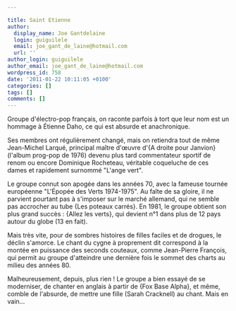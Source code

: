 ```yaml
---

title: Saint Etienne
author:
  display_name: Joe Gantdelaine
  login: guiguilele
  email: joe_gant_de_laine@hotmail.com
  url: ''
author_login: guiguilele
author_email: joe_gant_de_laine@hotmail.com
wordpress_id: 758
date: '2011-01-22 10:11:05 +0100'
categories: []
tags: []
comments: []
---
```

Groupe d'électro-pop français, on raconte parfois à tort que leur nom est un hommage à Étienne Daho, ce qui est absurde et anachronique.

Ses membres ont régulièrement changé, mais on retiendra tout de même Jean-Michel Larqué, principal maître d'œuvre d'{A droite pour Janvion} (l'album prog-pop de 1976) devenu plus tard commentateur sportif de renom ou encore Dominique Rocheteau, véritable coqueluche de ces dames et rapidement surnommé "L'ange vert".

Le groupe connut son apogée dans les années 70, avec la fameuse tournée européenne "L'Épopée des Verts 1974-1975". Au faîte de sa gloire, il ne parvient pourtant pas à s'imposer sur le marché allemand, qui ne semble pas accrocher au tube {Les poteaux carrés}. En 1981, le groupe obtient son plus grand succès : {Allez les verts}, qui devient n°1 dans plus de 12 pays autour du globe (13 en fait).

Mais très vite, pour de sombres histoires de filles faciles et de drogues, le déclin s'amorce. Le chant du cygne à proprement dit correspond à la montée en puissance des seconds couteaux, comme Jean-Pierre François, qui permit au groupe d'atteindre une dernière fois le sommet des charts au milieu des années 80. 

Malheureusement, depuis, plus rien ! Le groupe a bien essayé de se moderniser, de chanter en anglais à partir de {Fox Base Alpha}, et même, comble de l'absurde, de mettre une fille (Sarah Cracknell) au chant. Mais en vain...
